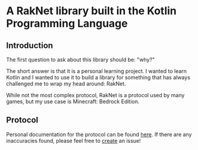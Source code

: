 # A RakNet library built in the Kotlin Programming Language

## Introduction
The first question to ask about this library should be: "why?"

The short answer is that it is a personal learning project. I wanted to learn Kotlin and I wanted to use it to build 
a library for something that has always challenged me to wrap my head around: RakNet.

While not the most complex protocol, RakNet is a protocol used by many games, but my use case is Minecraft: Bedrock Edition.

## Protocol
Personal documentation for the protocol can be found [here](https://github.com/GolemOrg/raknet-kt/blob/master/PROTOCOL.md).
If there are any inaccuracies found, please feel free to [create](https://github.com/GolemOrg/raknet-kt/issues/new) an issue!
